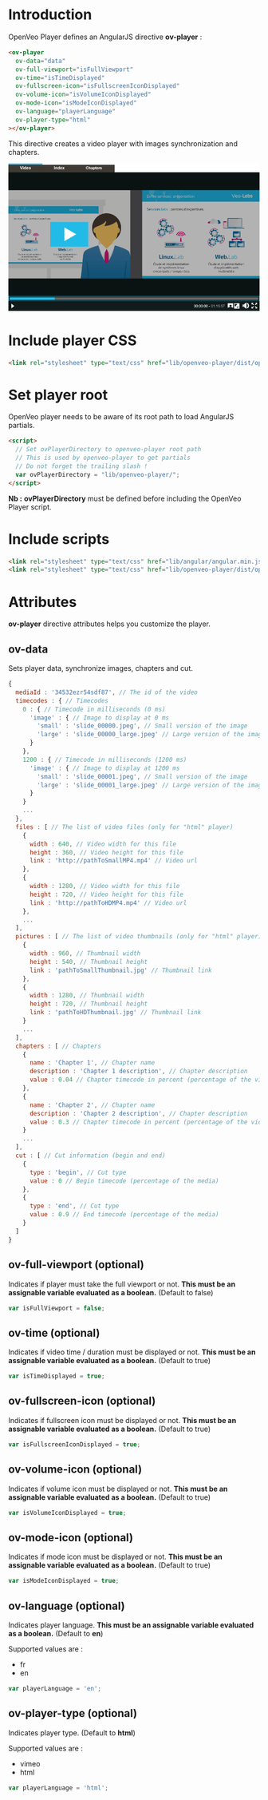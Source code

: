 # Introduction

OpenVeo Player defines an AngularJS directive **ov-player** :

```html
<ov-player
  ov-data="data"
  ov-full-viewport="isFullViewport"
  ov-time="isTimeDisplayed"
  ov-fullscreen-icon="isFullscreenIconDisplayed"
  ov-volume-icon="isVolumeIconDisplayed"
  ov-mode-icon="isModeIconDisplayed"
  ov-language="playerLanguage"
  ov-player-type="html"
></ov-player>
```

This directive creates a video player with images synchronization and chapters.

![Player](images/screenshots/player.gif)

# Include player CSS

```html
<link rel="stylesheet" type="text/css" href="lib/openveo-player/dist/openveo-player.css">
```

# Set player root

OpenVeo player needs to be aware of its root path to load AngularJS partials.

```html
<script>
  // Set ovPlayerDirectory to openveo-player root path
  // This is used by openveo-player to get partials
  // Do not forget the trailing slash !
  var ovPlayerDirectory = "lib/openveo-player/";
</script>
```

**Nb :** **ovPlayerDirectory** must be defined before including the OpenVeo Player script.

# Include scripts

```html
<link rel="stylesheet" type="text/css" href="lib/angular/angular.min.js">
<link rel="stylesheet" type="text/css" href="lib/openveo-player/dist/openveo-player.min.js">
```

# Attributes

**ov-player** directive attributes helps you customize the player.

## ov-data

Sets player data, synchronize images, chapters and cut.

```javascript
{
  mediaId : '34532ezr54sdf87', // The id of the video
  timecodes : { // Timecodes
    0 : { // Timecode in milliseconds (0 ms)
      'image' : { // Image to display at 0 ms
        'small' : 'slide_00000.jpeg', // Small version of the image
        'large' : 'slide_00000_large.jpeg' // Large version of the image
      }
    },
    1200 : { // Timecode in milliseconds (1200 ms)
      'image' : { // Image to display at 1200 ms
        'small' : 'slide_00001.jpeg', // Small version of the image
        'large' : 'slide_00001_large.jpeg' // Large version of the image
      }
    }
    ...
  },
  files : [ // The list of video files (only for "html" player)
    {
      width : 640, // Video width for this file
      height : 360, // Video height for this file
      link : 'http://pathToSmallMP4.mp4' // Video url
    },
    {
      width : 1280, // Video width for this file
      height : 720, // Video height for this file
      link : 'http://pathToHDMP4.mp4' // Video url
    },
    ...
  ],
  pictures : [ // The list of video thumbnails (only for "html" player)
    {
      width : 960, // Thumbnail width
      height : 540, // Thumbnail height
      link : 'pathToSmallThumbnail.jpg' // Thumbnail link
    },
    {
      width : 1280, // Thumbnail width
      height : 720, // Thumbnail height
      link : 'pathToHDThumbnail.jpg' // Thumbnail link
    }
    ...
  ],
  chapters : [ // Chapters
    {
      name : 'Chapter 1', // Chapter name
      description : 'Chapter 1 description', // Chapter description
      value : 0.04 // Chapter timecode in percent (percentage of the video)
    },
    {
      name : 'Chapter 2', // Chapter name
      description : 'Chapter 2 description', // Chapter description
      value : 0.3 // Chapter timecode in percent (percentage of the video)
    }
    ...
  ],
  cut : [ // Cut information (begin and end)
    {
      type : 'begin', // Cut type
      value : 0 // Begin timecode (percentage of the media)
    },
    {
      type : 'end', // Cut type
      value : 0.9 // End timecode (percentage of the media)
    }
  ]
}
```

## ov-full-viewport (optional)

Indicates if player must take the full viewport or not. **This must be an assignable variable evaluated as a boolean.** (Default to false)

```javascript
var isFullViewport = false;
```

## ov-time (optional)

Indicates if video time / duration must be displayed or not. **This must be an assignable variable evaluated as a boolean.** (Default to true)

```javascript
var isTimeDisplayed = true;
```

## ov-fullscreen-icon (optional)

Indicates if fullscreen icon must be displayed or not. **This must be an assignable variable evaluated as a boolean.** (Default to true)

```javascript
var isFullscreenIconDisplayed = true;
```

## ov-volume-icon (optional)

Indicates if volume icon must be displayed or not. **This must be an assignable variable evaluated as a boolean.** (Default to true)

```javascript
var isVolumeIconDisplayed = true;
```

## ov-mode-icon (optional)

Indicates if mode icon must be displayed or not. **This must be an assignable variable evaluated as a boolean.** (Default to true)

```javascript
var isModeIconDisplayed = true;
```

## ov-language (optional)

Indicates player language. **This must be an assignable variable evaluated as a boolean.** (Default to **en**)

Supported values are :

- fr
- en

```javascript
var playerLanguage = 'en';
```

## ov-player-type (optional)

Indicates player type. (Default to **html**)

Supported values are :

- vimeo
- html

```javascript
var playerLanguage = 'html';
```